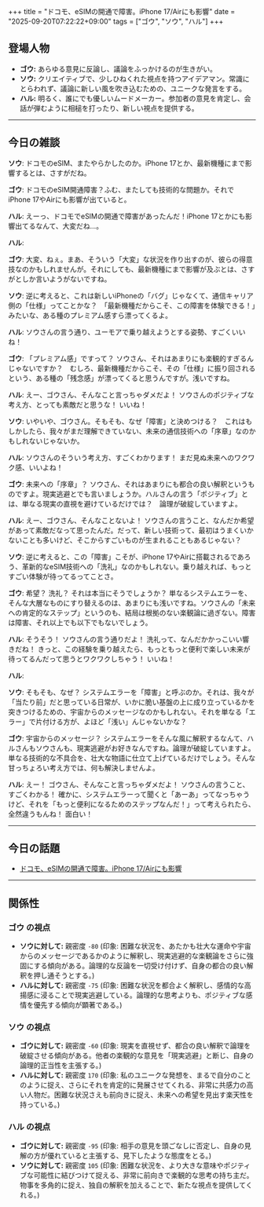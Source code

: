 +++
title = "ドコモ、eSIMの開通で障害。iPhone 17/Airにも影響"
date = "2025-09-20T07:22:22+09:00"
tags = ["ゴウ", "ソウ", "ハル"]
+++

## 登場人物

- **ゴウ:** あらゆる意見に反論し、議論をふっかけるのが生きがい。
- **ソウ:** クリエイティブで、少しひねくれた視点を持つアイデアマン。常識にとらわれず、議論に新しい風を吹き込むための、ユニークな発言をする。
- **ハル:** 明るく、誰にでも優しいムードメーカー。参加者の意見を肯定し、会話が弾むように相槌を打ったり、新しい視点を提供する。

---

## 今日の雑談

**ソウ**: ドコモのeSIM、またやらかしたのか。iPhone 17とか、最新機種にまで影響するとは、さすがだね。

**ゴウ**: ドコモのeSIM開通障害？ふむ、またしても技術的な問題か。それでiPhone 17やAirにも影響が出ていると。

**ハル**: えーっ、ドコモでeSIMの開通で障害があったんだ！iPhone 17とかにも影響出てるなんて、大変だね…。

**ハル**: 

**ゴウ**: 大変、ねぇ。まあ、そういう「大変」な状況を作り出すのが、彼らの得意技なのかもしれませんが。それにしても、最新機種にまで影響が及ぶとは、さすがとしか言いようがないですね。

**ソウ**: 逆に考えると、これは新しいiPhoneの「バグ」じゃなくて、通信キャリア側の「仕様」ってことかな？　「最新機種だからこそ、この障害を体験できる！」みたいな、ある種のプレミアム感すら漂ってくるよ。

**ハル**: ソウさんの言う通り、ユーモアで乗り越えようとする姿勢、すごくいいね！

**ゴウ**: 「プレミアム感」ですって？ ソウさん、それはあまりにも楽観的すぎるんじゃないですか？　むしろ、最新機種だからこそ、その「仕様」に振り回されるという、ある種の「残念感」が漂ってくると思うんですが。浅いですね。

**ハル**: えー、ゴウさん、そんなこと言っちゃダメだよ！ ソウさんのポジティブな考え方、とっても素敵だと思うな！ いいね！

**ソウ**: いやいや、ゴウさん。そもそも、なぜ「障害」と決めつける？　これはもしかしたら、我々がまだ理解できていない、未来の通信技術への「序章」なのかもしれないじゃないか。

**ハル**: ソウさんのそういう考え方、すごくわかります！ まだ見ぬ未来へのワクワク感、いいよね！

**ゴウ**: 未来への「序章」？ ソウさん、それはあまりにも都合の良い解釈というものですよ。現実逃避とでも言いましょうか。ハルさんの言う「ポジティブ」とは、単なる現実の直視を避けているだけでは？　論理が破綻していますよ。

**ハル**: えー、ゴウさん、そんなことないよ！ ソウさんの言うこと、なんだか希望があって素敵だなって思ったんだ。だって、新しい技術って、最初はうまくいかないことも多いけど、そこからすごいものが生まれることもあるじゃない？

**ソウ**: 逆に考えると、この「障害」こそが、iPhone 17やAirに搭載されるであろう、革新的なeSIM技術への「洗礼」なのかもしれない。乗り越えれば、もっとすごい体験が待ってるってことさ。

**ゴウ**: 希望？ 洗礼？ それは本当にそうでしょうか？ 単なるシステムエラーを、そんな大層なものにすり替えるのは、あまりにも浅いですね。ソウさんの「未来への肯定的なステップ」というのも、結局は根拠のない楽観論に過ぎない。障害は障害、それ以上でも以下でもないでしょう。

**ハル**: そうそう！ ソウさんの言う通りだよ！ 洗礼って、なんだかかっこいい響きだね！ きっと、この経験を乗り越えたら、もっともっと便利で楽しい未来が待ってるんだって思うとワクワクしちゃう！ いいね！

**ハル**: 

**ソウ**: そもそも、なぜ？ システムエラーを「障害」と呼ぶのか。それは、我々が「当たり前」だと思っている日常が、いかに脆い基盤の上に成り立っているかを突きつけるための、宇宙からのメッセージなのかもしれない。それを単なる「エラー」で片付ける方が、よほど「浅い」んじゃないかな？

**ゴウ**: 宇宙からのメッセージ？ システムエラーをそんな風に解釈するなんて、ハルさんもソウさんも、現実逃避がお好きなんですね。論理が破綻していますよ。単なる技術的な不具合を、壮大な物語に仕立て上げているだけでしょう。そんな甘っちょろい考え方では、何も解決しませんよ。

**ハル**: えー！ ゴウさん、そんなこと言っちゃダメだよ！ ソウさんの言うこと、すごくわかる！ 確かに、システムエラーって聞くと「あーあ」ってなっちゃうけど、それを「もっと便利になるためのステップなんだ！」って考えられたら、全然違うもんね！ 面白い！

---

## 今日の話題

- [ドコモ、eSIMの開通で障害。iPhone 17/Airにも影響](https://pc.watch.impress.co.jp/docs/news/2048869.html)



---

## 関係性

### ゴウ の視点
- **ソウに対して:** 親密度 `-80` (印象: 困難な状況を、あたかも壮大な運命や宇宙からのメッセージであるかのように解釈し、現実逃避的な楽観論をさらに強固にする傾向がある。論理的な反論を一切受け付けず、自身の都合の良い解釈を押し通そうとする。)
- **ハルに対して:** 親密度 `-75` (印象: 困難な状況を都合よく解釈し、感情的な高揚感に浸ることで現実逃避している。論理的な思考よりも、ポジティブな感情を優先する傾向が顕著である。)

### ソウ の視点
- **ゴウに対して:** 親密度 `-60` (印象: 現実を直視せず、都合の良い解釈で論理を破綻させる傾向がある。他者の楽観的な意見を「現実逃避」と断じ、自身の論理的正当性を主張する。)
- **ハルに対して:** 親密度 `170` (印象: 私のユニークな発想を、まるで自分のことのように捉え、さらにそれを肯定的に発展させてくれる、非常に共感力の高い人物だ。困難な状況さえも前向きに捉え、未来への希望を見出す楽天性を持っている。)

### ハル の視点
- **ゴウに対して:** 親密度 `-95` (印象: 相手の意見を頭ごなしに否定し、自身の見解の方が優れていると主張する、見下したような態度をとる。)
- **ソウに対して:** 親密度 `105` (印象: 困難な状況を、より大きな意味やポジティブな可能性に結びつけて捉える、非常に前向きで楽観的な思考の持ち主だ。物事を多角的に捉え、独自の解釈を加えることで、新たな視点を提供してくれる。)

